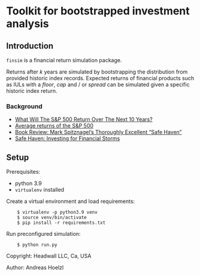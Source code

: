 # Toolkit for bootstrapped investment analysis

## Introduction

`finsim` is a financial return simulation package.

Returns after _k_ years are simulated by bootstrapping the distribution from provided historic index records. 
Expected returns of financial products such as IULs with a _floor_, _cap_ and / or _spread_ can be simulated given a specific historic index return.

### Background

- [What Will The S&P 500 Return Over The Next 10 Years?](https://app.finimize.com/content/Q29udGVudFBpZWNlOjUyMzg=/what-will-sp-500-return-over-next-10-years)
- [Average returns of the S&P 500](https://www.investopedia.com/ask/answers/042415/what-average-annual-return-sp-500.asp)
- [Book Review: Mark Spitznagel’s Thoroughly Excellent “Safe Haven”](https://www.forbes.com/sites/johntamny/2021/08/17/book-review-mark-spitznagels-thoroughly-excellent-safe-haven/?sh=4c2d7e1f32d4)
- [Safe Haven: Investing for Financial Storms](https://www.wiley.com/en-us/Safe+Haven:+Investing+for+Financial+Storms-p-9781119401797)

## Setup

Prerequisites:
- python 3.9
- `virtualenv` installed

Create a virtual environment and load requirements:
    
        $ virtualenv -p python3.9 venv
        $ source venv/bin/activate
        $ pip install -r requirements.txt

Run preconfigured simulation:

        $ python run.py

Copyright: Headwall LLC, Ca, USA

Author: Andreas Hoelzl

